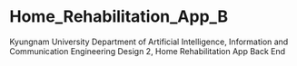 # Home_Rehabilitation_App_B
Kyungnam University Department of Artificial Intelligence, Information and Communication Engineering Design 2, Home Rehabilitation App Back End
